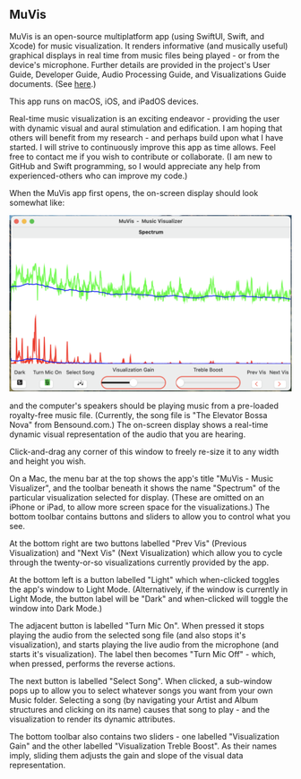 ## **MuVis**

MuVis is an open-source multiplatform app (using SwiftUI, Swift, and Xcode) for music visualization. It renders informative (and musically useful) graphical displays in real time from music files being played - or from the device's microphone. Further details are provided in the project's User Guide, Developer Guide, Audio Processing Guide, and Visualizations Guide documents.  (See [here](https://github.com/Keith-43/MuVis-v0.9).)

This app runs on macOS, iOS, and iPadOS devices.
  
Real-time music visualization is an exciting endeavor - providing the user with dynamic visual and aural stimulation and edification.  I am hoping that others will benefit from my research - and perhaps build upon what I have started. I will strive to continuously improve this app as time allows.  Feel free to contact me if you wish to contribute or collaborate.  (I am new to GitHub and Swift programming, so I would appreciate any help from experienced-others who can improve my code.)

When the MuVis app first opens, the on-screen display should look somewhat like:

![OpeningScreen](MuVis/Documentation/Doc_Images/UserGuideAa.png)

and the computer's speakers should be playing music from a pre-loaded royalty-free music file. (Currently, the song file is "The Elevator Bossa Nova" from Bensound.com.)  The on-screen display shows a real-time dynamic visual representation of the audio that you are hearing.

Click-and-drag any corner of this window to freely re-size it to any width and height you wish.

On a Mac, the menu bar at the top shows the app's title "MuVis - Music Visualizer", and the toolbar beneath it shows the name "Spectrum" of the particular visualization selected for display.  (These are omitted on an iPhone or iPad, to allow more screen space for the visualizations.)  The bottom toolbar contains buttons and sliders to allow you to control what you see.

At the bottom right are two buttons labelled "Prev Vis" (Previous Visualization) and "Next Vis" (Next Visualization) which allow you to cycle through the twenty-or-so visualizations currently provided by the app.

At the bottom left is a button labelled "Light" which when-clicked toggles the app's window to Light Mode.  (Alternatively, if the window is currently in Light Mode, the button label will be "Dark" and when-clicked will toggle the window into Dark Mode.)

The adjacent button is labelled "Turn Mic On".  When pressed it stops playing the audio from the selected song file (and also stops it's visualization), and starts playing the live audio from the microphone (and starts it's visualization).  The label then becomes "Turn Mic Off" - which, when pressed, performs the reverse actions.

The next button is labelled "Select Song".  When clicked, a sub-window pops up to allow you to select whatever songs you want from your own Music folder.  Selecting a song (by navigating your Artist and Album structures and clicking on its name) causes that song to play - and the visualization to render its dynamic attributes.

The bottom toolbar also contains two sliders - one labelled "Visualization Gain" and the other labelled "Visualization Treble Boost".  As their names imply, sliding them adjusts the gain and slope of the visual data representation.

